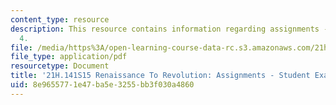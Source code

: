 ```yaml
---
content_type: resource
description: This resource contains information regarding assignments - student example
  4.
file: /media/https%3A/open-learning-course-data-rc.s3.amazonaws.com/21h-141-renaissance-to-revolution-europe-1300-1800-spring-2015/8e9655771e47ba5e3255bb3f030a4860_MIT21H_141S15_Skepticism.pdf
file_type: application/pdf
resourcetype: Document
title: '21H.141S15 Renaissance To Revolution: Assignments - Student Example 4'
uid: 8e965577-1e47-ba5e-3255-bb3f030a4860
---
```

